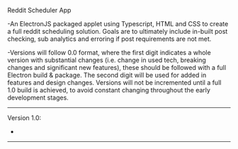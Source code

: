 Reddit Scheduler App

-An ElectronJS packaged applet using Typescript, HTML and CSS to create a full reddit scheduling solution. 
Goals are to ultimately include in-built post checking, sub analytics and erroring if post requirements are
not met.

-Versions will follow 0.0 format, where the first digit indicates a whole version with substantial changes (i.e.
change in used tech, breaking changes and significant new features), these should be followed with a full Electron build & 
package. The second digit will be used for added in features and design changes. Versions will not be incremented until a full
1.0 build is achieved, to avoid constant changing throughout the early development stages.

---
Version 1.0: 

-
---